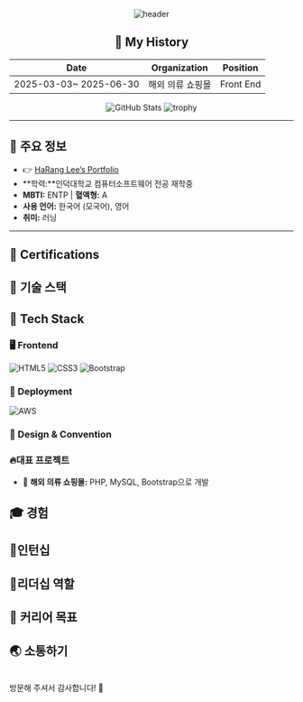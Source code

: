 <div align="center">

![header](https://capsule-render.vercel.app/api?type=waving&color=auto&height=200&section=header&text=SkyWith&fontSize=50&animation=fadeIn&fontAlignY=38&desc=The%20Software%20Engineer&descAlignY=51&descAlign=62)

</div>

<div align="center">

## 📖 My History

| Date                  | Organization                 | Position      |
|-----------------------|------------------------------|---------------|
| 2025-03-03~ 2025-06-30| 해외 의류 쇼핑몰                 | Front End     |


![GitHub Stats](https://github-readme-stats.vercel.app/api?username=SkyWith&show_icons=true&theme=synthwave)
![trophy](https://github-profile-trophy.vercel.app/?username=SkyWith&theme=dracula)
</div>

---

## 🌟 주요 정보
- 👉 [HaRang Lee’s Portfolio](https://www.notion.so/f089caa5141d414196d7170b2d8c1ed6?pvs=12)
- **학력:**인덕대학교 컴퓨터소프트웨어 전공 재학중
- **MBTI:** ENTP | **혈액형:** A
- **사용 언어:** 한국어 (모국어), 영어
- **취미:** 러닝

---
## 🧾 Certifications  


## 🔨 기술 스택

## 📌 Tech Stack

### 🖥️ Frontend  
![HTML5](https://img.shields.io/badge/-HTML5-E34F26?style=flat&logo=html5&logoColor=white)
![CSS3](https://img.shields.io/badge/-CSS3-1572B6?style=flat&logo=css3&logoColor=white)
![Bootstrap](https://img.shields.io/badge/-Bootstrap-563D7C?style=flat&logo=bootstrap&logoColor=white)

### 🚀 Deployment  
![AWS](https://img.shields.io/badge/-AWS-FF9900?style=flat&logo=amazon-aws&logoColor=white)

### 🎨 Design & Convention  

</div>

### 🔥대표 프로젝트
- 🛒 **해외 의류 쇼핑몰:** PHP, MySQL, Bootstrap으로 개발

## 🎓 경험

## 🌱인턴십

## 👋리더십 역할

## 🎯 커리어 목표

## 🌏 소통하기


<br>
방문해 주셔서 감사합니다! 🚀
